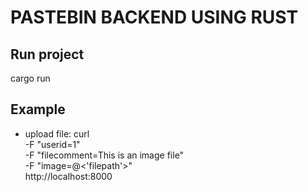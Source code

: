 # PASTEBIN BACKEND USING RUST
## Run project
cargo run

## Example
- upload file:  curl \
                -F "userid=1" \
                -F "filecomment=This is an image file" \
                -F "image=@<'filepath'>" \
                  http://localhost:8000

